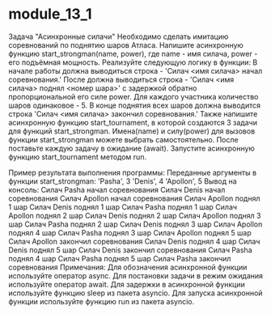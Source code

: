 # module_13_1
Задача "Асинхронные силачи"
Необходимо сделать имитацию соревнований по поднятию шаров Атласа.
Напишите асинхронную функцию start_strongman(name, power), где name - имя силача, power - его подъёмная мощность. Реализуйте следующую логику в функции:
В начале работы должна выводиться строка - 'Силач <имя силача> начал соревнования.'
После должна выводиться строка - 'Силач <имя силача> поднял <номер шара>' с задержкой обратно пропорциональной его силе power. Для каждого участника количество шаров одинаковое - 5.
В конце поднятия всех шаров должна выводится строка 'Силач <имя силача> закончил соревнования.'
Также напишите асинхронную функцию start_tournament, в которой создаются 3 задачи для функций start_strongman. Имена(name) и силу(power) для вызовов функции start_strongman можете выбрать самостоятельно.
После поставьте каждую задачу в ожидание (await).
Запустите асинхронную функцию start_tournament методом run.

Пример результата выполнения программы:
Переданные аргументы в функции start_strongman:
'Pasha', 3
'Denis', 4
'Apollon', 5
Вывод на консоль:
Силач Pasha начал соревнования
Силач Denis начал соревнования
Силач Apollon начал соревнования
Силач Apollon поднял 1 шар
Силач Denis поднял 1 шар
Силач Pasha поднял 1 шар
Силач Apollon поднял 2 шар
Силач Denis поднял 2 шар
Силач Apollon поднял 3 шар
Силач Pasha поднял 2 шар
Силач Denis поднял 3 шар
Силач Apollon поднял 4 шар
Силач Pasha поднял 3 шар
Силач Apollon поднял 5 шар
Силач Apollon закончил соревнования
Силач Denis поднял 4 шар
Силач Denis поднял 5 шар
Силач Denis закончил соревнования
Силач Pasha поднял 4 шар
Силач Pasha поднял 5 шар
Силач Pasha закончил соревнования
Примечания:
Для обозначения асинхронной функции используйте оператор async.
Для постановки задачи в режим ожидания используйте оператор await.
Для задержки в асинхронной функции используйте функцию sleep из пакета asyncio.
Для запуска асинхронной функции используйте функцию run из пакета asyncio.
